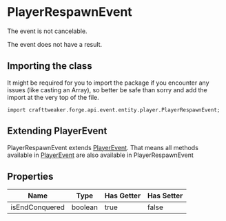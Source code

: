 # PlayerRespawnEvent

The event is not cancelable.

The event does not have a result.

## Importing the class

It might be required for you to import the package if you encounter any issues (like casting an Array), so better be safe than sorry and add the import at the very top of the file.
```zenscript
import crafttweaker.forge.api.event.entity.player.PlayerRespawnEvent;
```


## Extending PlayerEvent

PlayerRespawnEvent extends [PlayerEvent](/forge/api/event/entity/player/PlayerEvent). That means all methods available in [PlayerEvent](/forge/api/event/entity/player/PlayerEvent) are also available in PlayerRespawnEvent

## Properties

|      Name      |  Type   | Has Getter | Has Setter |
|----------------|---------|------------|------------|
| isEndConquered | boolean | true       | false      |

